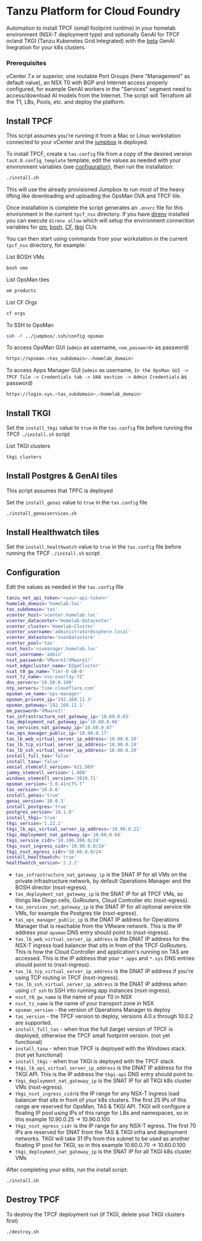 # Tanzu Platform for Cloud Foundry
Automation to install TPCF (small footprint runtime) in your homelab environment (NSX-T deployment type) and optionally GenAI for TPCF or/and TKGI (Tanzu Kubenetes Grid Integrated) with the [beta] GenAI Inegration for your k8s clusters. 

### Prerequisites
vCenter 7.x or superior, one routable Port Groups (here "Management" as default value), an NSX T0 with BGP and Internet access properly configured, for example GenAI workers in the "Services" segment need to access/download AI models from the Internet. The script will Terraform all the T1, LBs, Pools, etc. and deploy the platform.

## Install TPCF
This script assumes you're running it from a Mac or Linux workstation connected
to your vCenter and the [jumpbox] is deployed.

To install TPCF, create a `tas.config` file from a copy of the desired version `tasX.0.config_template` template, edit the values as needed with your environment variables (see [configuration]), then run the installation:

```sh
./install.sh
```

This will use the already provisioned Jumpbox to run most of the heavy lifting
like downloading and uploading the OpsMan OVA and TPCF tile.

Once installation is complete the script generates an `.envrc` file for this
environment in the current `tpcf_nsx` directory. If you have [direnv] installed
you can execute `direnv allow` which will setup the environment connection
variables for [om], [bosh], [CF], [tkgi] CLIs

You can then start using commands from your workstation in the current `tpcf_nsx` directory, for example:

List BOSH VMs
```sh
bosh vms
```

List OpsMan tiles
```sh
om products
```

List CF Orgs
```sh
cf orgs
```

To SSH to OpsMan
```sh
ssh -F ../jumpbox/.ssh/config opsman
```

To access OpsMan GUI (`admin` as username, `<om_password>` as password)
```sh
https://opsman.<tas_subdomain>.<homelab_domain>
```

To access Apps Manager GUI (`admin` as username, `In the OpsMan GUI -> TPCF Tile -> Credentials tab -> UAA section -> Admin Credentials` as password)
```sh
https://login.sys.<tas_subdomain>.<homelab_domain>
```

## Install TKGI
Set the `install_tkgi` value to `true` in the `tas.config` file before running the TPCF `./install.sh` script

List TKGI clusters
```sh
tkgi clusters
```

## Install Postgres & GenAI tiles
This script assumes that TPFC is deployed

Set the `install_genai` value to `true` in the `tas.config` file

```sh
./install_genaiservices.sh
```

## Install Healthwatch tiles
Set the `install_healthwatch` value to `true` in the `tas.config` file before running the TPCF `./install.sh` script


## Configuration
Edit the values as needed in the `tas.config` file

```sh
tanzu_net_api_token='<your-api-token>'
homelab_domain='homelab.loc'
tas_subdomain='tas'
vcenter_host='vcenter.homelab.loc'
vcenter_datacenter='Homelab-Datacenter'
vcenter_cluster='Homelab-Cluster'
vcenter_username='administrator@vsphere.local'
vcenter_datastore='vsanDatastore'
vcenter_pool='tas'
nsxt_host='nsxmanager.homelab.loc'
nsxt_username='admin'
nsxt_password='VMware1!VMware1!'
nsxt_edgecluster_name='EdgeCluster'
nsxt_t0_gw_name='Tier-0 GW-0'
nsxt_tz_name='nsx-overlay-TZ'
dns_servers='10.50.0.100'
ntp_servers='time.cloudflare.com'
opsman_vm_name='ops-manager'
opsman_private_ip='192.168.11.3'
opsman_gateway='192.168.11.1'
om_password='VMware1!'
tas_infrastructure_nat_gateway_ip='10.60.0.65'
tas_deployment_nat_gateway_ip='10.60.0.66'
tas_services_nat_gateway_ip='10.60.0.67'
tas_ops_manager_public_ip='10.90.0.17'
tas_lb_web_virtual_server_ip_address='10.90.0.18'
tas_lb_tcp_virtual_server_ip_address='10.90.0.19'
tas_lb_ssh_virtual_server_ip_address='10.90.0.20'
install_full_tas='false'
install_tasw='false'
xenial_stemcell_version='621.969'
jammy_stemcell_version='1.808'
windows_stemcell_version='2019.71'
opsman_version='3.0.41+LTS-T'
tas_version='10.0.6'
install_genai='true'
genai_version='10.0.3'
install_postgres='true'
postgres_version='10.1.0'
install_tkgi='true'
tkgi_version='1.22.1'
tkgi_lb_api_virtual_server_ip_address='10.90.0.21'
tkgi_deployment_nat_gateway_ip='10.60.0.68'
tkgi_service_cidr='10.100.200.0/24'
tkgi_nsxt_ingress_cidr='10.90.0.0/24'
tkgi_nsxt_egress_cidr='10.60.0.0/24'
install_healthwatch='true'
healthwatch_version='2.3.2'
```

- `tas_infrastructure_nat_gateway_ip` is the SNAT IP for all VMs on the private infrastructure network,
by default Operations Manager and the BOSH director (nsxt-egress).
- `tas_deployment_nat_gateway_ip` is the SNAT IP for all TPCF VMs, so things like Diego cells, GoRouters,
Cloud Controller etc (nsxt-egress).
- `tas_services_nat_gateway_ip` is the SNAT IP for all optional service tile VMs, for example the Postgres tile (nsxt-egress).
- `tas_ops_manager_public_ip` is the DNAT IP address for Operations Manager that is reachable from
the VMware network. This is the IP address your `opsman` DNS entry should point to (nsxt-ingress).
- `tas_lb_web_virtual_server_ip_address` is the DNAT IP address for the NSX-T ingress load balancer that
sits in from of the TPCF GoRouters. This is how the Cloud Controller and application's running on TAS are accessed.
This is the IP address that your `*.apps` and `*.sys` DNS entries should point to (nsxt-ingress).
- `tas_lb_tcp_virtual_server_ip_address` is the DNAT IP address if you're using TCP routing in TPCF (nsxt-ingress).
- `tas_lb_ssh_virtual_server_ip_address` is the DNAT IP address when using `cf ssh` to SSH into running app instances (nsxt-ingress).
- `nsxt_t0_gw_name` is the name of your T0 in NSX
- `nsxt_tz_name` is the name of your transport zone in NSX
- `opsman_version` - the version of Operations Manager to deploy
- `tas_version` - the TPCF version to deploy, versions 4.0.x through 10.0.2 are supported.
- `install_full_tas` - when true the full (large) version of TPCF is deployed, otherwise the TPCF small footprint version. (not yet functional)
- `install_tasw` - when true TPCF is deployed with the Windows stack. (not yet functional)
- `install_tkgi` - when true TKGI is deployed with the TPCF stack
- `tkgi_lb_api_virtual_server_ip_address` is the DNAT IP address for the TKGI API. This is the IP address
the `tkgi-api` DNS entry should point to.
- `tkgi_deployment_nat_gateway_ip` is the SNAT IP for all TKGI k8s cluster VMs (nsxt-egress).
- `tkgi_nsxt_ingress_cidr`is the IP range for any NSX-T ingress load balancer that sits in front of
your k8s clusters. The first 25 IPs of this range are reserved for OpsMan, TAS & TKGI API.
TKGI will configure a floating IP pool using IPs of this range for LBs and namespaces, so in this example 10.90.0.25 -> 10.90.0.100
- `tkgi_nsxt_egress_cidr` is the IP range for any NSX-T egress. The first 70 IPs are reserved for SNAT from the TAS & TKGI infra and deployment networks.
TKGI will take 31 IPs from this subnet to be used as another floating IP pool for TKGI, so in this example 10.60.0.70 -> 10.60.0.100
- `tkgi_deployment_nat_gateway_ip` is the SNAT IP for all TKGI k8s cluster VMs

After completing your edits, run the install script:
```bash
./install.sh
```

## Destroy TPCF

To destroy the TPCF deployment run (if TKGI,  delete your TKGI clusters first)

```bash
./destroy.sh
```

[direnv]: https://direnv.net/
[om]: https://techdocs.broadcom.com/us/en/vmware-tanzu/platform/tanzu-operations-manager/3-0/tanzu-ops-manager/install-cli.html
[bosh]: https://bosh.io/docs/cli-v2-install/
[CF]: https://docs.cloudfoundry.org/cf-cli/install-go-cli.html
[tkgi]: https://techdocs.broadcom.com/us/en/vmware-tanzu/standalone-components/tanzu-kubernetes-grid-integrated-edition/1-20/tkgi/installing-cli.html
[jumpbox]: ../jumpbox/README.md
[configuration]: #configuration
[beta]: https://techdocs.broadcom.com/us/en/vmware-tanzu/platform-services/genai-on-tanzu-platform-for-cloud-foundry/10-0/ai-cf/tutorials-tkgi.html